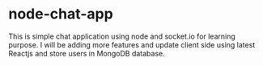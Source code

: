# node-chat-app
This is simple chat application using node and socket.io for learning purpose.
I will be adding more features and update client side using latest Reactjs and store users in MongoDB database.
